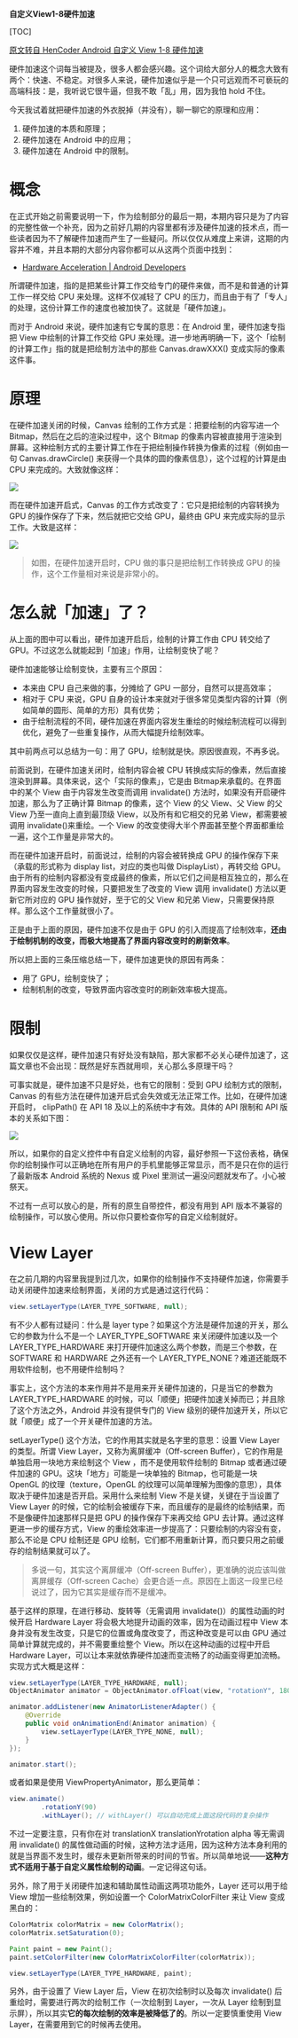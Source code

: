 **自定义View1-8硬件加速**

[TOC]

[原文转自 HenCoder Android 自定义 View 1-8 硬件加速](https://zhuanlan.zhihu.com/p/29430145)

硬件加速这个词每当被提及，很多人都会感兴趣。这个词给大部分人的概念大致有两个：快速、不稳定。对很多人来说，硬件加速似乎是一个只可远观而不可亵玩的高端科技：是，我听说它很牛逼，但我不敢「乱」用，因为我怕 hold 不住。

今天我试着就把硬件加速的外衣脱掉（并没有），聊一聊它的原理和应用：

1. 硬件加速的本质和原理；
2. 硬件加速在 Android 中的应用；
3. 硬件加速在 Android 中的限制。

# 概念

在正式开始之前需要说明一下，作为绘制部分的最后一期，本期内容只是为了内容的完整性做一个补充，因为之前好几期的内容里都有涉及硬件加速的技术点，而一些读者因为不了解硬件加速而产生了一些疑问。所以仅仅从难度上来讲，这期的内容并不难，并且本期的大部分内容你都可以从这两个页面中找到：

* [Hardware Acceleration | Android Developers](https://developer.android.google.cn/guide/topics/graphics/hardware-accel.html)

所谓硬件加速，指的是把某些计算工作交给专门的硬件来做，而不是和普通的计算工作一样交给 CPU 来处理。这样不仅减轻了 CPU 的压力，而且由于有了「专人」的处理，这份计算工作的速度也被加快了。这就是「硬件加速」。

而对于 Android 来说，硬件加速有它专属的意思：在 Android 里，硬件加速专指把 View 中绘制的计算工作交给 GPU 来处理。进一步地再明确一下，这个「绘制的计算工作」指的就是把绘制方法中的那些 Canvas.drawXXX() 变成实际的像素这件事。

# 原理

在硬件加速关闭的时候，Canvas 绘制的工作方式是：把要绘制的内容写进一个 Bitmap，然后在之后的渲染过程中，这个 Bitmap 的像素内容被直接用于渲染到屏幕。这种绘制方式的主要计算工作在于把绘制操作转换为像素的过程（例如由一句 Canvas.drawCircle() 来获得一个具体的圆的像素信息），这个过程的计算是由 CPU 来完成的。大致就像这样：

![](https://pic3.zhimg.com/v2-52f9188fa5cc073efd5691ece525351a_b.jpg)

而在硬件加速开启式，Canvas 的工作方式改变了：它只是把绘制的内容转换为 GPU 的操作保存了下来，然后就把它交给 GPU，最终由 GPU 来完成实际的显示工作。大致是这样：

![](https://pic4.zhimg.com/v2-c444b43d3f17572a3639f9e86ecefd97_b.jpg)

>如图，在硬件加速开启时，CPU 做的事只是把绘制工作转换成 GPU 的操作，这个工作量相对来说是非常小的。

# 怎么就「加速」了？

从上面的图中可以看出，硬件加速开启后，绘制的计算工作由 CPU 转交给了 GPU。不过这怎么就能起到「加速」作用，让绘制变快了呢？

硬件加速能够让绘制变快，主要有三个原因：

* 本来由 CPU 自己来做的事，分摊给了 GPU 一部分，自然可以提高效率；
* 相对于 CPU 来说，GPU 自身的设计本来就对于很多常见类型内容的计算（例如简单的圆形、简单的方形）具有优势；
* 由于绘制流程的不同，硬件加速在界面内容发生重绘的时候绘制流程可以得到优化，避免了一些重复操作，从而大幅提升绘制效率。

其中前两点可以总结为一句：用了 GPU，绘制就是快。原因很直观，不再多说。

前面说到，在硬件加速关闭时，绘制内容会被 CPU 转换成实际的像素，然后直接渲染到屏幕。具体来说，这个「实际的像素」，它是由 Bitmap来承载的。在界面中的某个 View 由于内容发生改变而调用 invalidate() 方法时，如果没有开启硬件加速，那么为了正确计算 Bitmap 的像素，这个 View 的父 View、父 View 的父 View 乃至一直向上直到最顶级 View，以及所有和它相交的兄弟 View，都需要被调用 invalidate()来重绘。一个 View 的改变使得大半个界面甚至整个界面都重绘一遍，这个工作量是非常大的。

而在硬件加速开启时，前面说过，绘制的内容会被转换成 GPU 的操作保存下来（承载的形式称为 display list，对应的类也叫做 DisplayList），再转交给 GPU。由于所有的绘制内容都没有变成最终的像素，所以它们之间是相互独立的，那么在界面内容发生改变的时候，只要把发生了改变的 View 调用 invalidate() 方法以更新它所对应的 GPU 操作就好，至于它的父 View 和兄弟 View，只需要保持原样。那么这个工作量就很小了。

正是由于上面的原因，硬件加速不仅是由于 GPU 的引入而提高了绘制效率，**还由于绘制机制的改变，而极大地提高了界面内容改变时的刷新效率**。

所以把上面的三条压缩总结一下，硬件加速更快的原因有两条：

* 用了 GPU，绘制变快了；
* 绘制机制的改变，导致界面内容改变时的刷新效率极大提高。

# 限制

如果仅仅是这样，硬件加速只有好处没有缺陷，那大家都不必关心硬件加速了，这篇文章也不会出现：既然是好东西就用呗，关心那么多原理干吗？

可事实就是，硬件加速不只是好处，也有它的限制：受到 GPU 绘制方式的限制，Canvas 的有些方法在硬件加速开启式会失效或无法正常工作。比如，在硬件加速开启时， clipPath() 在 API 18 及以上的系统中才有效。具体的 API 限制和 API 版本的关系如下图：

![](https://pic1.zhimg.com/v2-1e5d996ac22b748ca0ff4a89e687fbd4_b.jpg)


所以，如果你的自定义控件中有自定义绘制的内容，最好参照一下这份表格，确保你的绘制操作可以正确地在所有用户的手机里能够正常显示，而不是只在你的运行了最新版本 Android 系统的 Nexus 或 Pixel 里测试一遍没问题就发布了。小心被祭天。

不过有一点可以放心的是，所有的原生自带控件，都没有用到 API 版本不兼容的绘制操作，可以放心使用。所以你只要检查你写的自定义绘制就好。

# View Layer

在之前几期的内容里我提到过几次，如果你的绘制操作不支持硬件加速，你需要手动关闭硬件加速来绘制界面，关闭的方式是通过这行代码：

```java
view.setLayerType(LAYER_TYPE_SOFTWARE, null);
```
有不少人都有过疑问：什么是 layer type？如果这个方法是硬件加速的开关，那么它的参数为什么不是一个 LAYER_TYPE_SOFTWARE 来关闭硬件加速以及一个 LAYER_TYPE_HARDWARE 来打开硬件加速这么两个参数，而是三个参数，在 SOFTWARE 和 HARDWARE 之外还有一个 LAYER_TYPE_NONE？难道还能既不用软件绘制，也不用硬件绘制吗？

事实上，这个方法的本来作用并不是用来开关硬件加速的，只是当它的参数为 LAYER_TYPE_HARDWARE 的时候，可以「顺便」把硬件加速关掉而已；并且除了这个方法之外，Android 并没有提供专门的 View 级别的硬件加速开关，所以它就「顺便」成了一个开关硬件加速的方法。

setLayerType() 这个方法，它的作用其实就是名字里的意思：设置 View Layer 的类型。所谓 View Layer，又称为离屏缓冲（Off-screen Buffer），它的作用是单独启用一块地方来绘制这个 View ，而不是使用软件绘制的 Bitmap 或者通过硬件加速的 GPU。这块「地方」可能是一块单独的 Bitmap，也可能是一块 OpenGL 的纹理（texture，OpenGL 的纹理可以简单理解为图像的意思），具体取决于硬件加速是否开启。采用什么来绘制 View 不是关键，关键在于当设置了 View Layer 的时候，它的绘制会被缓存下来，而且缓存的是最终的绘制结果，而不是像硬件加速那样只是把 GPU 的操作保存下来再交给 GPU 去计算。通过这样更进一步的缓存方式，View 的重绘效率进一步提高了：只要绘制的内容没有变，那么不论是 CPU 绘制还是 GPU 绘制，它们都不用重新计算，而只要只用之前缓存的绘制结果就可以了。

>多说一句，其实这个离屏缓冲（Off-screen Buffer），更准确的说应该叫做离屏缓存（Off-screen Cache）会更合适一点。原因在上面这一段里已经说过了，因为它其实是缓存而不是缓冲。

基于这样的原理，在进行移动、旋转等（无需调用 invalidate()）的属性动画的时候开启 Hardware Layer 将会极大地提升动画的效率，因为在动画过程中 View 本身并没有发生改变，只是它的位置或角度改变了，而这种改变是可以由 GPU 通过简单计算就完成的，并不需要重绘整个 View。所以在这种动画的过程中开启 Hardware Layer，可以让本来就依靠硬件加速而变流畅了的动画变得更加流畅。实现方式大概是这样：

```java
view.setLayerType(LAYER_TYPE_HARDWARE, null);
ObjectAnimator animator = ObjectAnimator.ofFloat(view, "rotationY", 180);

animator.addListener(new AnimatorListenerAdapter() {
    @Override
    public void onAnimationEnd(Animator animation) {
        view.setLayerType(LAYER_TYPE_NONE, null);
    }
});

animator.start();
```

或者如果是使用 ViewPropertyAnimator，那么更简单：

```java
view.animate()
        .rotationY(90)
        .withLayer(); // withLayer() 可以自动完成上面这段代码的复杂操作
```
不过一定要注意，只有你在对 translationX translationYrotation alpha 等无需调用 invalidate() 的属性做动画的时候，这种方法才适用，因为这种方法本身利用的就是当界面不发生时，缓存未更新所带来的时间的节省。所以简单地说——**这种方式不适用于基于自定义属性绘制的动画**。一定记得这句话。

另外，除了用于关闭硬件加速和辅助属性动画这两项功能外，Layer 还可以用于给 View 增加一些绘制效果，例如设置一个 ColorMatrixColorFilter 来让 View 变成黑白的：

```java
ColorMatrix colorMatrix = new ColorMatrix();
colorMatrix.setSaturation(0);

Paint paint = new Paint();
paint.setColorFilter(new ColorMatrixColorFilter(colorMatrix));

view.setLayerType(LAYER_TYPE_HARDWARE, paint);
```

另外，由于设置了 View Layer 后，View 在初次绘制时以及每次 invalidate() 后重绘时，需要进行两次的绘制工作（一次绘制到 Layer，一次从 Layer 绘制到显示屏），所以其实**它的每次绘制的效率是被降低了的**。所以一定要慎重使用 View Layer，在需要用到它的时候再去使用。

